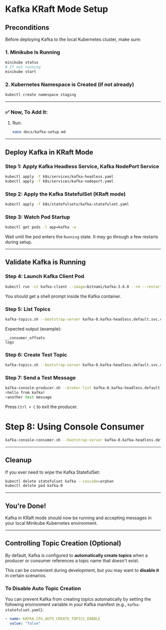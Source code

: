 # Kafka KRaft Mode Setup

##  Preconditions

Before deploying Kafka to the local Kubernetes cluster, make sure:

### 1. Minikube Is Running

```bash
minikube status
# If not running
minikube start
```

### 2. Kubernetes Namespace is Created (if not already)

```bash
kubectl create namespace staging
```


---

### ✅ Now, To Add It:

1. Run:
   ```bash
   nano docs/kafka-setup.md

---

##  Deploy Kafka in KRaft Mode

### Step 1: Apply Kafka Headless Service, Kafka NodePort Service

```bash
kubectl apply -f k8s/services/kafka-headless.yaml
kubectl apply -f k8s/services/kafka-nodeport.yaml
```

### Step 2: Apply the Kafka StatefulSet (KRaft mode)

```bash
kubectl apply -f k8s/statefulsets/kafka-statefulset.yaml
```

### Step 3: Watch Pod Startup

```bash
kubectl get pods -l app=kafka -w
```

Wait until the pod enters the `Running` state. It may go through a few restarts during setup.

---

##  Validate Kafka is Running

### Step 4: Launch Kafka Client Pod

```bash
kubectl run -it kafka-client --image=bitnami/kafka:3.6.0 --rm --restart=Never -- bash
```

You should get a shell prompt inside the Kafka container.

### Step 5: List Topics

```bash
kafka-topics.sh --bootstrap-server kafka-0.kafka-headless.default.svc.cluster.local:9094 --list
```

Expected output (example):

```
__consumer_offsets
logs
```

### Step 6: Create Test Topic

```bash
kafka-topics.sh --bootstrap-server kafka-0.kafka-headless.default.svc.cluster.local:9094 --create --topic test-topic --partitions 1 --replication-factor 1
```

### Step 7: Send a Test Message

```bash
kafka-console-producer.sh --broker-list kafka-0.kafka-headless.default.svc.cluster.local:9094 --topic test-topic
>hello from kafka!
>another test message
```

Press `Ctrl + C` to exit the producer.

# Step 8: Using Console Consumer
```sh
kafka-console-consumer.sh --bootstrap-server kafka-0.kafka-headless.default.svc.cluster.local:9094 --topic
``` 

---

##  Cleanup

If you ever need to wipe the Kafka StatefulSet:

```bash
kubectl delete statefulset kafka --cascade=orphan
kubectl delete pod kafka-0
```

---

##  You're Done!

Kafka in KRaft mode should now be running and accepting messages in your local Minikube Kubernetes environment. 

---

## Controlling Topic Creation (Optional)

By default, Kafka is configured to **automatically create topics** when a producer or consumer references a topic name that doesn't exist.

This can be convenient during development, but you may want to **disable it** in certain scenarios.

### To Disable Auto Topic Creation

You can prevent Kafka from creating topics automatically by setting the following environment variable in your Kafka manifest (e.g., `kafka-statefulset.yaml`):

```yaml
- name: KAFKA_CFG_AUTO_CREATE_TOPICS_ENABLE
  value: "false"


